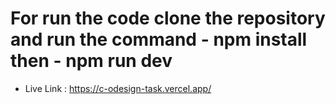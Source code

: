 # For run the code clone the repository and run the command - npm install then - npm run dev

- Live Link : https://c-odesign-task.vercel.app/
